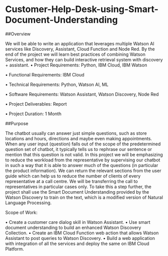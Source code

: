 # Customer-Help-Desk-using-Smart-Document-Understanding
##Overview

We will be able to write an application that leverages multiple Watson AI services like Discovery, Assistant, Cloud Function and Node Red. By the end of the project we will learn best practices of combining Watson Services, and how they can build interactive retrieval system with discovery + assistant.
•   Project Requirements: Python, IBM Cloud, IBM Watson

•   Functional Requirements: IBM Cloud

•   Technical Requirements: Python, Watson AI, ML

•   Software Requirements: Watson Assistant, Watson Discovery, Node Red

•   Project Deliverables: Report

•   Project Duration: 1 Month

##Purpose

The chatbot usually can answer just simple questions, such as store locations and hours, directions and maybe even making appointments. When any user input (question) falls out of the scope of the predetermined question set of chatbot, it typically tells us to rephrase our sentence or mention that this question is not valid.
In this project we will be emphasizing to reduce the workload from the representative by supervising our chatbot in such a way that it is able to answer much of the questions (in particular the product information). We can return the relevant sections from the user guide which can help us to reduce the number of clients of every representative at a call centre. We will be transferring the call to representatives in particular cases only. To take this a step further, the project shall use the Smart Document Understanding provided by the Watson Discovery to train on the text, which is a modified version of Natural Language Processing.



Scope of Work:

•  Create a customer care dialog skill in Watson Assistant.
•  Use smart document understanding to build an enhanced Watson Discovery Collection. 
•	Create an IBM Cloud Function web action that allows Watson Assistant to post queries to Watson Discovery.
•	Build a web application with integration of all the services and deploy the same on IBM Cloud Platform. 
